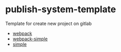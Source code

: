 # publish-system-template

Template for create new project on gitlab

- [webpack](https://github.com/vuejs-templates/webpack)
- [webpack-simple](https://github.com/vuejs-templates/webpack-simple)
- [simple](https://github.com/vuejs-templates/simple)

